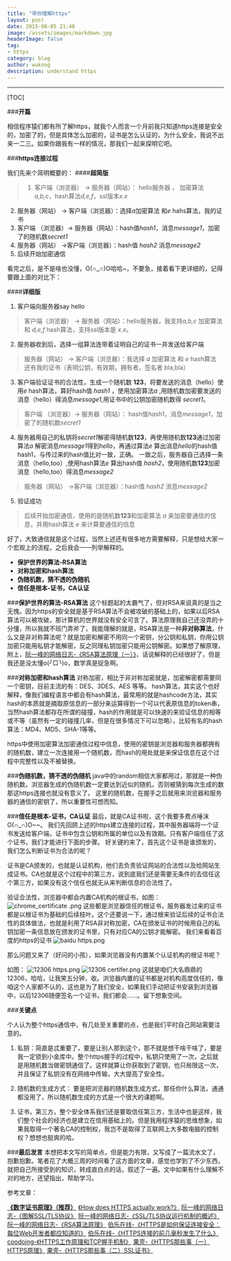 ```yaml
---
title: "带你理解https"
layout: post
date: 2015-08-05 21:48
image: /assets/images/markdown.jpg
headerImage: false
tag:
- https
category: blog
author: wukong
description: understand https
---
```



---
[TOC]

###**开篇**

相信程序猿们都有所了解https，就我个人而言一个月前我只知道https连接是安全的，加密了的，但是具体怎么加密的，证书是怎么认证的，为什么安全，我说不出来一二三。如果你跟我有一样的情况，那我们一起来探明它吧。

###**https连接过程**

我们先来个简明概要的：
####**超简版**

> 1. 客户端（浏览器） -> 服务器（网站）： hello服务器 ， 加密算法*a,b,c*，hash算法*d,e,f*，ssl版本*x.x*
2. 服务器（网站） -> 客户端（浏览器）：选择*a*加密算法 和*e* hahs算法，我的证书
3. 客户端 （浏览器）-> 服务器（网站）：hash值*hash1*，消息*message1*，加密了的随机数*secret1*
4. 服务器（网站） ->客户端（浏览器）：hash值 *hash2* 消息*message2*
5. 后续开始加密通信

看完之后，是不是啥也没懂，O(∩_∩)O哈哈~，不要急，接着看下更详细的，记得要跟上面的对比下：

####**详细版**

1. 客户端向服务器say hello
> 客户端（浏览器） -> 服务器（网站）：hello服务器，我支持*a,b,c* 加密算法和 *d,e,f* hash算法，支持ssl版本是 *x.x*。

2. 服务器收到后，选择一组算法连带着证明自己的证书一并发送给客户端
> 服务器（网站） -> 客户端（浏览器）：我选择 *a* 加密算法 和 *e* hash算法 还有我的证书（表明公钥，有效期，拥有者，签名者 bla,bla）

3. 客户端验证证书的合法性，生成一个随机数 **123**，将要发送的消息（hello）使用*e* hash算法，算好hash值 *hash1* ，使用加密算法*a* ,用随机数加密要发送的消息（hello）得消息*message1*,用证书中的公钥加密随机数得 *secret1*。
> 客户端 （浏览器）-> 服务器（网站）： hash值*hash1*，消息*message1*，加密了的随机数*secret1*

4. 服务器用自己的私钥将*secret1*解密得随机数**123**，再使用随机数**123**通过加密算法*a* 解密消息*message1*得到*hello*，再通过算法*e* 算出消息*hello*的hash值 hash1，与传过来的hash值比对一致，正确。
一致之后，服务器自己选择一条消息（hello,too）,使用hash算法*e* 算出hash值 *hash2*，使用随机数**123**加密消息（hello,too）得消息*message2*
> 服务器（网站） ->客户端（浏览器）：hash值 *hash2* 消息*message2*

5. 验证成功
> 后续开始加密通信，使用的是随机数**123**和加密算法 *a* 来加密要通信的信息，并用hash算法 *e* 来计算要通信的信息


好了，大致通信就是这个过程，当然上述还有很多地方需要解释，只是想给大家一个宏观上的流程，之后我会一一列举解释的。

- **保护世界的算法-RSA算法**
- **对称加密和hash算法**
- **伪随机数，猜不透的伪随机**
- **信任是根本-证书，CA认证**

###**保护世界的算法-RSA算法**
这个标题起的太霸气了，但对RSA来说真的是当之无愧。因为https的安全就是基于RSA算法不会被攻破的基础上的，如果以后RSA算法可以被攻破，那计算机的世界就没有安全可言了。算法原理我自己还没弄的十分懂，所以我就不班门弄斧了，我能理解的就是，RSA算法是一种**非对称算法**，什么又是非对称算法呢？就是加密和解密不用同一个密钥，分公钥和私钥，你用公钥加密只能用私钥才能解密，反之同理私钥加密只能用公钥解密。如果想了解原理，附上，[阮一峰的网络日志-《RSA算法原理（一）》](http://www.ruanyifeng.com/blog/2013/06/rsa_algorithm_part_one.html)，话说解释的已经很好了，但是我还是没太懂o(╯□╰)o，数学真是捉急啊。

###**对称加密和hash算法**
对称加密，相比于非对称加密就是，加密解密都需要同一个密钥，目前主流的有：DES、3DES、AES 等等。
hash算法，其实这个也好解释，像我们编程语言中都会有hash算法，最常用的就是hashcode方法，其实hash的本质就是摘取原信息的一部分来运算得到一个可以代表原信息的token串，当然hash算法都存在所谓的碰撞，hash的作用就是可以快速的来验证信息的相等或不等（虽然有一定的碰撞几率，但是在很多情况下可以忽略），比较有名的hash算法：MD4、MD5、SHA-1等等。

https中使用加密算法加密通信过程中信息，使用的密钥是浏览器和服务器都拥有的随机数，建立一次连接用一个随机数，而hash的用处就是来保证信息在这个过程中完整性以及不被替换。

###**伪随机数，猜不透的伪随机**
java中的random相信大家都用过，那就是一种伪随机数。浏览器生成的伪随机数一定要达到近似的随机，否则被猜到每次生成的数那这https连接也就没有意义了。
这里的随机数，在握手之后就用来浏览器和服务器的通信的密钥了，所以重要性可想而知。

###**信任是根本-证书，CA认证**
最后，就是CA证书啦，这个我要多费点唾沫O(∩_∩)O~~。
我们先回顾上述的https建立连接的过程，其中服务器端将一个证书发送给客户端，证书中包含公钥和所属的单位以及有效期。只有客户端信任了这个证书，我们才能进行下面的步骤。
好关键的来了，首先这个证书是谁颁发的，我们怎么判断证书为合法的呢？

证书是CA颁发的，也就是认证机构，他们去负责验证网站的合法性以及给网站生成证书。CA也就是这个过程中的第三方，说到底我们还是需要无条件的去信任这个第三方，如果没有这个信任也就无从来判断信息的合法性了。

验证合法性，浏览器中都会内置CA机构的根证书，如图：
![chrome_certificate .png][4]
这些都是浏览器信任的根证书，服务器发过来的证书都是以根证书为基础的后续枝叶。这个还要说一下，通过根来验证后续的证书合法性的具体做法，也就是利用了RSA非对称加密，CA在颁发证书的时候用自己的私钥加密一条信息放在颁发的证书里，只有对应CA的公钥才能解密。
我们来看看百度的https的证书
![baidu https.png][3]

那么问题又来了（好问的小孩），如果浏览器没有内置某个认证机构的根证书呢？

如图：
![12306 https.png][2]  ![12306 certifer.png][1]
这就是咱们大名鼎鼎的12306，哈哈，让我笑五分钟，收。浏览器内置的证书都是对机构高度信任的，像咱这个人家都不认的，这也是为了我们安全，如果我们手动把证书安装到浏览器中，以后12306随便签名一个证书，我们都会......。留下想象空间。



###**关键点**

个人认为整个https通信中，有几处至关重要的点，也是我们平时自己网站需要注意的。

1. 私钥：简直是忒重要了，要是让别人那到这个，那不就是想干啥干啥了，要是我一定锁到小金库中。整个https握手的过程中，私钥只使用了一次，之后就是用随机数当做密钥通信了。这样就算让你获取到了密钥，也只局限这一次，并且保证了私钥没有在网络中传输，大大提高了安全性。

2. 随机数的生成方式： 要是把浏览器的随机数生成方式，那任你什么算法，通通都没用了，所以随机数生成的方式是一个很大的课题啊。

3. 证书，第三方，整个安全体系我们还是要取信任第三方，生活中也是这样，我们整个社会的经济也是建立在信用基础上的。但是我用程序猿的思维想象，如果我取得一个著名CA的控制权，我岂不是取得了互联网上大多数电脑的控制权？想想也挺爽的哈。

###**最后发言**
本想把本文写的简单点，但是能力有限，又写成了一篇流水文了，抱歉抱歉。笔者花了大概三周的时间看了这方面的文章，感觉也学到了不少东西，就把自己所接受到的知识，转成直白点的话，叙述了一遍。文中如果有什么理解不对的地方，还望指出，帮助学习。

参考文章：

[**《数字证书原理》（推荐）**](http://www.cnblogs.com/jeffreysun/archive/2010/06/24/1627247.html)
[《How does HTTPS actually work?》](http://robertheaton.com/2014/03/27/how-does-https-actually-work/)
[阮一峰的网络日志-《图解SSL/TLS协议》](http://www.ruanyifeng.com/blog/2014/09/illustration-ssl.html)
[阮一峰的网络日志-《SSL/TLS协议运行机制的概述》](http://www.ruanyifeng.com/blog/2014/02/ssl_tls.html)
[阮一峰的网络日志-《RSA算法原理》](http://www.ruanyifeng.com/blog/2013/06/rsa_algorithm_part_one.html)
[伯乐在线-《HTTPS是如何保证连接安全：每位Web开发者都应知道的》](http://blog.jobbole.com/45530/)
[伯乐在线-《HTTPS连接的前几毫秒发生了什么》](http://blog.jobbole.com/48369/)
[coodoing-《HTTPS工作原理和TCP握手机制》](http://www.cnblogs.com/ttltry-air/archive/2012/08/20/2647898.html)
[果壳-《HTTPS那些事（一）HTTPS原理》](http://www.guokr.com/post/114121/)
[果壳-《HTTPS那些事（二）SSL证书》](http://www.guokr.com/post/116169/)


[1]: http://wukongdiary.com/usr/uploads/2015/08/735677842.png
[2]: http://wukongdiary.com/usr/uploads/2015/08/1458662909.png
[3]: http://wukongdiary.com/usr/uploads/2015/08/114693896.png
[4]: http://wukongdiary.com/usr/uploads/2015/08/1414605340.png
